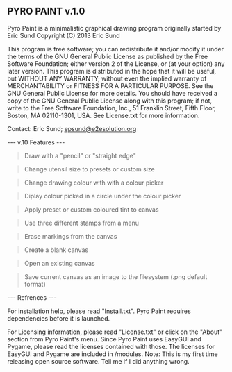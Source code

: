 PYRO PAINT v.1.0
---

Pyro Paint is a minimalistic graphical drawing program originally started by Eric Sund Copyright (C) 2013 Eric Sund



This program is free software; you can redistribute it and/or modify it under the terms of the GNU General Public License as published by the Free Software Foundation; either version 2 of the License, or
(at your option) any later version.  This program is distributed in the hope that it will be useful, but WITHOUT ANY WARRANTY; without even the implied warranty of MERCHANTABILITY or FITNESS FOR A PARTICULAR PURPOSE.
See the GNU General Public License for more details.  You should have received a copy of the GNU General Public License along with this program; if not, write to the Free Software Foundation, Inc., 51 Franklin Street, Fifth Floor, Boston, MA 02110-1301, USA.
See License.txt for more information.


Contact: Eric Sund; epsund@e2esolution.org

--- v.10 Features ---

>  Draw with a "pencil" or "straight edge"

>  Change utensil size to presets or custom size

>  Change drawing colour with with a colour picker

>  Diplay colour picked in a circle under the colour picker

>  Apply preset or custom coloured tint to canvas

>  Use three different stamps from a menu

>  Erase markings from the canvas

>  Create a blank canvas

>  Open an existing canvas

>  Save current canvas as an image to the filesystem (.png default format)

--- Refrences ---

For installation help, please read "Install.txt". Pyro Paint requires dependencies before it is launched.

For Licensing information, please read "License.txt" or click on the "About" section from Pyro Paint's menu. Since Pyro Paint uses EasyGUI and Pygame, please read the licenses contained with those. The licenses for EasyGUI and Pygame are included in /modules.
Note: This is my first time releasing open source software. Tell me if I did anything wrong.
